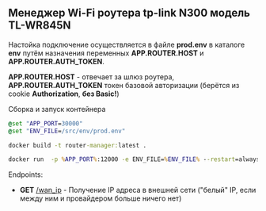 ## Менеджер Wi-Fi роутера tp-link N300 модель TL-WR845N

Настойка подключение осуществляется в файле __prod.env__ в каталоге __env__ путём назначения переменных
__APP.ROUTER.HOST__ и __APP.ROUTER.AUTH_TOKEN__. 

__APP.ROUTER.HOST__ - отвечает за шлюз роутера, 
__APP.ROUTER.AUTH_TOKEN__ токен базовой авторизации (берётся из cookie __Authorization__, __без Basic!__)

Сборка и запуск контейнера
```cmd
@set "APP_PORT=30000"
@set "ENV_FILE=/src/env/prod.env"

docker build -t router-manager:latest .

docker run  -p %APP_PORT%:12000 -e ENV_FILE=%ENV_FILE% --restart=always -d router-manager:latest
```

Endpoints:
- __GET__ [/wan_ip](http://localhost:30000/wan_ip) - Получение IP адреса в внешней сети ("белый" IP, если между ним и провайдером больше ничего нет)
